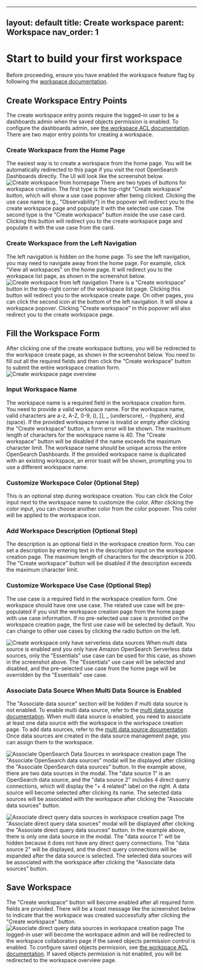 
---
layout: default
title: Create workspace
parent: Workspace
nav_order: 1
---

# Start to build your first workspace
Before proceeding, ensure you have enabled the workspace feature flag by following the [workspace documentation](./workspace.md#enabling-workspace).


## Create Workspace Entry Points

The create workspace entry points require the logged-in user to be a dashboards admin when the saved objects permission is enabled. To configure the dashboards admin, see [the workspace ACL documentation](workspace-acl.md#config-dashboard-admin). There are two major entry points for creating a workspace.

### Create Workspace from the Home Page
The easiest way is to create a workspace from the home page. You will be automatically redirected to this page if you visit the root OpenSearch Dashboards directly. The UI will look like the screenshot below.
![Create workspace from homepage]({{site.url}}{{site.baseurl}}/images/workspace/create-workspace/create-workspace-from-homepage.png)
There are two types of buttons for workspace creation. The first type is the top-right "Create workspace" button, which will show a use case popover after being clicked. Clicking the use case name (e.g., "Observability") in the popover will redirect you to the create workspace page and populate it with the selected use case. The second type is the "Create workspace" button inside the use case card. Clicking this button will redirect you to the create workspace page and populate it with the use case from the card.

### Create Workspace from the Left Navigation
The left navigation is hidden on the home page. To see the left navigation, you may need to navigate away from the home page. For example, click "View all workspaces" on the home page. It will redirect you to the workspace list page, as shown in the screenshot below.
![Create workspace from left navigation]({{site.url}}{{site.baseurl}}/images/workspace/create-workspace/create-workspace-from-left-navigation-in-workspace-list.png)
There is a "Create workspace" button in the top-right corner of the workspace list page. Clicking this button will redirect you to the workspace create page. On other pages, you can click the second icon at the bottom of the left navigation. It will show a workspace popover. Clicking "Create workspace" in this popover will also redirect you to the create workspace page.

## Fill the Workspace Form
After clicking one of the create workspace buttons, you will be redirected to the workspace create page, as shown in the screenshot below. You need to fill out all the required fields and then click the "Create workspace" button to submit the entire workspace creation form.
![Create workspace page overview]({{site.url}}{{site.baseurl}}/images/workspace/create-workspace/create-workspace-form-overview.png)
### Input Workspace Name

The workspace name is a required field in the workspace creation form. You need to provide a valid workspace name. For the workspace name, valid characters are a-z, A-Z, 0-9, (), [], _ (underscore), - (hyphen), and (space). If the provided workspace name is invalid or empty after clicking the "Create workspace" button, a form error will be shown. The maximum length of characters for the workspace name is 40. The "Create workspace" button will be disabled if the name exceeds the maximum character limit. The workspace name should be unique across the entire OpenSearch Dashboards. If the provided workspace name is duplicated with an existing workspace, an error toast will be shown, prompting you to use a different workspace name.

### Customize Workspace Color (Optional Step)

This is an optional step during workspace creation. You can click the Color input next to the workspace name to customize the color. After clicking the color input, you can choose another color from the color popover. This color will be applied to the workspace icon.

### Add Workspace Description (Optional Step)

The description is an optional field in the workspace creation form. You can set a description by entering text in the description input on the workspace creation page. The maximum length of characters for the description is 200. The "Create workspace" button will be disabled if the description exceeds the maximum character limit.

### Customize Workspace Use Case (Optional Step)

The use case is a required field in the workspace creation form. One workspace should have one use case. The related use case will be pre-populated if you visit the workspace creation page from the home page with use case information. If no pre-selected use case is provided on the workspace creation page, the first use case will be selected by default. You can change to other use cases by clicking the radio button on the left.

![Create workspace only have serverless data sources]({{site.url}}{{site.baseurl}}/images/workspace/create-workspace/create-workspace-from-overview-aoss-only.png)
When multi data source is enabled and you only have Amazon OpenSearch Serverless data sources, only the "Essentials" use case can be used for this case, as shown in the screenshot above. The "Essentials" use case will be selected and disabled, and the pre-selected use case from the home page will be overridden by the "Essentials" use case.

### Associate Data Source When Multi Data Source is Enabled

The "Associate data source" section will be hidden if multi data source is not enabled. To enable multi data source, refer to the [multi data source documentation](../../_dashboards/management/multi-data-sources.md#step-1-modify-the-yaml-file-settings). When multi data source is enabled, you need to associate at least one data source with the workspace in the workspace creation page. To add data sources, refer to the [multi data source documentation](../../_dashboards/management/multi-data-sources.md#step-2-create-a-new-data-source-connection). Once data sources are created in the data source management page, you can assign them to the workspace.

![Associate OpenSearch Data Sources in workspace creation page]({{site.url}}{{site.baseurl}}/images/workspace/create-workspace/associate-opensearch-data-sources-in-workspace-creation-page.png)
The "Associate OpenSearch data sources" modal will be displayed after clicking the "Associate OpenSearch data sources" button. In the example above, there are two data sources in the modal. The "data source 1" is an OpenSearch data source, and the "data source 2" includes 4 direct query connections, which will display the "+ 4 related" label on the right. A data source will become selected after clicking its name. The selected data sources will be associated with the workspace after clicking the "Associate data sources" button.

![Associate direct query data sources in workspace creation page]({{site.url}}{{site.baseurl}}/images/workspace/create-workspace/associate-direc-query-data-sources-in-workspace-creation-page.png)
The "Associate direct query data sources" modal will be displayed after clicking the "Associate direct query data sources" button. In the example above, there is only one data source in the modal. The "data source 1" will be hidden because it does not have any direct query connections. The "data source 2" will be displayed, and the direct query connections will be expanded after the data source is selected. The selected data sources will be associated with the workspace after clicking the "Associate data sources" button.

## Save Workspace
The "Create workspace" button will become enabled after all required form fields are provided. There will be a toast message like the screenshot below to indicate that the workspace was created successfully after clicking the "Create workspace" button.
![Associate direct query data sources in workspace creation page]({{site.url}}{{site.baseurl}}/images/workspace/create-workspace/create-workspace-succeed-toasts.png)
The logged-in user will become the workspace admin and will be redirected to the workspace collaborators page if the saved objects permission control is enabled. To configure saved objects permission, see [the workspace ACL documentation](workspace-acl.md#config-dashboard-admin). If saved objects permission is not enabled, you will be redirected to the workspace overview page.